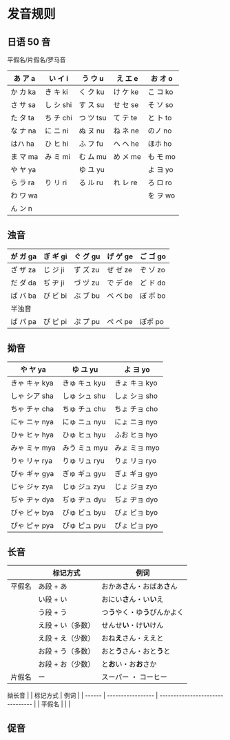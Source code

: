 # 发音规则

## 日语 50 音

平假名/片假名/罗马音

| あ ア a  | い イ i   | う ウ u   | え エ e  | お オ o  |
| -------- | --------- | --------- | -------- | -------- |
| か カ ka | き キ ki  | く ク ku  | け ケ ke | こ コ ko |
| さ サ sa | し シ shi | す ス su  | せ セ se | そ ソ so |
| た タ ta | ち チ chi | つ ツ tsu | て テ te | と ト to |
| な ナ na | に ニ ni  | ぬ ヌ nu  | ね ネ ne | のノ no  |
| はハ ha  | ひ ヒ hi  | ふ フ fu  | へ ヘ he | ほホ ho  |
| ま マ ma | み ミ mi  | む ム mu  | め メ me | も モ mo |
| や ヤ ya |           | ゆ ユ yu  |          | よ ヨ yo |
| ら ラ ra | り リ ri  | る ル ru  | れ レ re | ろ ロ ro |
| わ ワ wa |           |           |          | を ヲ wo |
| ん ン n  |

## 浊音

| が ガ ga | ぎ ギ gi | ぐ グ gu | げ ゲ ge | ご ゴ go |
| -------- | -------- | -------- | -------- | -------- |
| ざ ザ za | じ ジ ji | ず ズ zu | ぜ ゼ ze | ぞ ゾ zo |
| だ ダ da | ぢ ヂ ji | づ ヅ zu | で デ de | ど ド do |
| ば バ ba | び ビ bi | ぶ ブ bu | べ ベ be | ぼ ボ bo |
| 半浊音   |
| ぱ パ pa | ぴ ピ pi | ぷ プ pu | ぺ ペ pe | ぽポ po  |

## 拗音

| や ヤ ya      | ゆ ユ yu      | よ ヨ yo      |
| ------------- | ------------- | ------------- |
| きゃ キャ kya | きゅ キュ kyu | きょ キョ kyo |
| しゃ シア sha | しゅ シュ shu | しょ ショ sho |
| ちゃ チャ cha | ちゅ チュ chu | ちょ チョ cho |
| にゃ ニャ nya | にゅ ニュ nyu | にょ ニョ nyo |
| ひゃ ヒャ hya | ひゅ ヒュ hyu | ふお ヒョ hyo |
| みゃ ミャ mya | みう ミュ myu | みょ ミョ myo |
| りゃ リャ rya | りゅ リュ ryu | りょ リョ ryo |
| びゃ ギャ gya | ぎゅ ギュ gyu | ぎょ ギョ gyo |
| じゃ ジャ zya | じゅ ジュ zyu | じょ ジョ zyo |
| ぢゃ ヂャ dya | ぢゅ ヂュ dyu | ぢょ ヂョ dyo |
| びゃ ビャ bya | びゅ ビュ byu | びょ ビョ byo |
| ぴゃ ピャ pya | ぴゅ ピュ pyu | ぴょ ピョ pyo |

## 长音

|        | 标记方式          | 例词                             |
| ------ | ----------------- | -------------------------------- |
| 平假名 | あ段 + あ         | おかあ**さ**ん・おばあ**さ**ん   |
|        | い段 + い         | おにい**さ**ん・い**い**え       |
|        | う段 + う         | つ**う**やく・ゆ**う**ぴんかよく |
|        | え段 + い（多数） | せんせ**い**・け**い**けん       |
|        | え段 + え（少数） | おね**え**さん・ええと           |
|        | お段 + う（多数） | おと**う**さん・おと**う**と     |
|        | お段 + お（少数） | と**お**い・お**お**さか         |
| 片假名 | ー                | スーパー ・ コーヒー             |

拗长音
| | 标记方式 | 例词 |
| ------ | ----------------- | -------------------------------- |
| 平假名 | | |

## 促音
